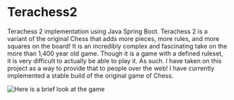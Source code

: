 # Terachess2
Terachess 2 implementation using Java Spring Boot. Terachess 2 is a variant of the original Chess that adds more pieces, more rules, and more squares on the board!
It is an incredibly complex and fascinating take on the more than 1,400 year old game.
Though it is a game with a defined ruleset, it is very difficult to actually be able to play it.
As such. I have taken on this project as a way to provide that to people over the web!
I have currently implemented a stable build of the original game of Chess.

![Here is a brief look at the game](https://imgur.com/RszHN51)
